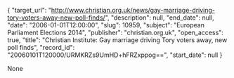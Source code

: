 {
  "target_url": "http://www.christian.org.uk/news/gay-marriage-driving-tory-voters-away-new-poll-finds/", 
  "description": null, 
  "end_date": null, 
  "date": "2006-01-01T12:00:00", 
  "slug": 10959, 
  "subject": "European Parliament Elections 2014", 
  "publisher": "christian.org.uk", 
  "open_access": true, 
  "title": "Christian Institute: Gay marriage driving Tory voters away, new poll finds", 
  "record_id": "20060101T120000/URMKRZs9UmHD+hFRZxppog==", 
  "start_date": null
}

None